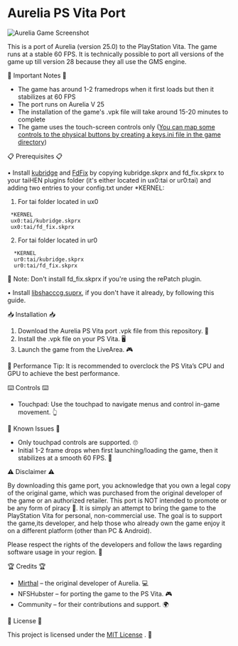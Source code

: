 # Aurelia PS Vita Port

![Aurelia Game Screenshot](https://cdn.discordapp.com/attachments/1300402299356844053/1348408447489671329/23c97b2138f446f20b9e24f8faec56b766cb_1232xr706_Q100_1.jpg?ex=67da8f7a&is=67d93dfa&hm=79733281193c71961aacdd0faddc1b61ee7b1110fbca1a70e41995f1419ab42e&)


This is a port of Aurelia (version 25.0) to the PlayStation Vita. The game runs at a stable 60 FPS. It is technically possible to port all versions of the game up till version 28 because they all use the GMS engine.

📝 Important Notes 📝

- The game has around 1-2 framedrops when it first loads but then it stabilizes at 60 FPS
- The port runs on Aurelia V 25
- The installation of the game's .vpk file will take around 15-20 minutes to complete
- The game uses the touch-screen controls only ([You can map some controls to the physical buttons by creating a keys.ini file in the game directory](https://gist.github.com/CatoTheYounger97/ce19685d349d913f9a2f097464453c97))


📋 Prerequisites 📋 

• Install [kubridge](https://github.com/TheOfficialFloW/kubridge/releases/) and [FdFix](https://github.com/TheOfficialFloW/FdFix/releases/) by copying kubridge.skprx and fd_fix.skprx to your taiHEN plugins folder (it's either located in ux0:tai or ur0:tai) and adding two entries to your config.txt under *KERNEL:
1) For tai folder located in ux0
 ```plaintext
  *KERNEL
  ux0:tai/kubridge.skprx
  ux0:tai/fd_fix.skprx
```
2) For tai folder located in ur0
```plaintext
  *KERNEL
  ur0:tai/kubridge.skprx
  ur0:tai/fd_fix.skprx
```
📜 Note: Don't install fd_fix.skprx if you're using the rePatch plugin.

• Install [libshacccg.suprx](https://samilops2.gitbook.io/vita-troubleshooting-guide/shader-compiler/extract-libshacccg.suprx), if you don't have it already, by following this guide.

📥 Installation 📥

1) Download the Aurelia PS Vita port .vpk file from this repository. 🔽
2) Install the .vpk file on your PS Vita. 🖥️
3) Launch the game from the LiveArea. 🎮


📜 Performance Tip: It is recommended to overclock the PS Vita’s CPU and GPU to achieve the best performance.


⌨️ Controls ⌨️

- Touchpad: Use the touchpad to navigate menus and control in-game movement. 👆


🐞 Known Issues 🐞

- Only touchpad controls are supported. 🙄
- Initial 1-2 frame drops when first launching/loading the game, then it stabilizes at a smooth 60 FPS. 🚀


⚠️ Disclaimer ⚠️

By downloading this game port, you acknowledge that you own a legal copy of the original game, which was purchased from the original developer of the game or an authorized retailer. This port is NOT intended to promote or be any form of piracy 🚫. It is simply an attempt to bring the game to the PlayStation Vita for personal, non-commercial use. The goal is to support the game,its developer, and help those who already own the game enjoy it on a different platform (other than PC & Android).

Please respect the rights of the developers and follow the laws regarding software usage in your region. 📜


🏆 Credits 🏆

- [Mirthal](https://www.mirthal.com/) – the original developer of Aurelia. 💻
- NFSHubster – for porting the game to the PS Vita. 🎮
- Community – for their contributions and support. 🌍


📜 License 📜

This project is licensed under the [MIT License](https://opensource.org/licenses/MIT)
. 📑


